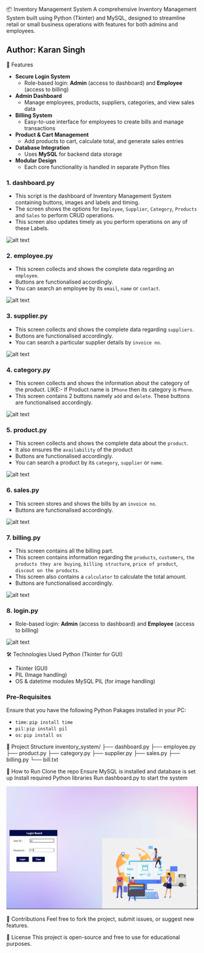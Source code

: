 📦 Inventory Management System
A comprehensive Inventory Management System built using Python (Tkinter) and MySQL, designed to streamline retail or small business operations with features for both admins and employees.

## Author: Karan Singh

🔑 Features

- **Secure Login System**
  - Role-based login: **Admin** (access to dashboard) and **Employee** (access to billing)
- **Admin Dashboard**
  - Manage employees, products, suppliers, categories, and view sales data
- **Billing System**
  - Easy-to-use interface for employees to create bills and manage transactions
- **Product & Cart Management**
  - Add products to cart, calculate total, and generate sales entries
- **Database Integration**
  - Uses **MySQL** for backend data storage
- **Modular Design**
  - Each core functionality is handled in separate Python files


### 1. dashboard.py
- This script is the dashboard of Inventory Management System containing buttons, images and labels and timing.
- The screen shows the options for `Employee`, `Supplier`, `Category`, `Products` and `Sales` to perform CRUD operations.
- This screen also updates timely as you perform operations on any of these Labels.

![alt text](2_dashboard.png)

### 2. employee.py
- This screen collects and shows the complete data regarding an `employee`.
- Buttons are functionalised accordingly.
- You can search an employee by its `email`, `name` or `contact`.

![alt text](3_employee.png)

### 3. supplier.py
- This screen collects and shows the complete data regarding `suppliers`.
- Buttons are functionalised accordingly.
- You can search a particular supplier details by `invoice no`.

![alt text](4_supplier.png)


### 4. category.py
- This screen collects and shows the information about the category of the product. LIKE:- If Product name is `IPhone` then its category is `Phone`.
- This screen contains 2 buttons namely `add` and `delete`. These buttons are functionalised accordingly.

![alt text](5_category.png)


### 5. product.py
- This screen collects and shows the complete data about the `product`.
- It also ensures the `availability` of the product
- Buttons are functionalised accordingly.
- You can search a product by its `category`, `supplier` or `name`.

![alt text](6_product.png)


### 6. sales.py
- This screen stores and shows the bills by an `invoice no`.
- Buttons are functionalised accordingly.

![alt text](7_sales.png)


### 7. billing.py
- This screen contains all the billing part.
- This screen contains information regarding the `products`, `customers`, `the products they are buying`, `billing structure`, `price of product`, `discout on the products`.
- This screen also contains a `calculator` to calculate the total amount.
- Buttons are functionalised accordingly.

![alt text](8_billing.png)

### 8. login.py
- Role-based login: **Admin** (access to dashboard) and **Employee** (access to billing)

![alt text](1_login.png)


🛠️ Technologies Used
Python (Tkinter for GUI)
  - Tkinter (GUI)
  - PIL (Image handling)
  - OS & datetime modules
MySQL
PIL (for image handling)


### Pre-Requisites
Ensure that you have the following Python Pakages installed in your PC:
- `time`: `pip install time`
- `pil`: `pip install pil`
- `os`: `pip install os`


📁 Project Structure
inventory_system/
├── dashboard.py
├── employee.py
├── product.py
├── category.py
├── supplier.py
├── sales.py
├── billing.py
└── bill.txt


🚀 How to Run
Clone the repo
Ensure MySQL is installed and database is set up
Install required Python libraries
Run dashboard.py to start the system


![alt text](screenshot/1_login.png)



🙌 Contributions
Feel free to fork the project, submit issues, or suggest new features.

📄 License
This project is open-source and free to use for educational purposes.

